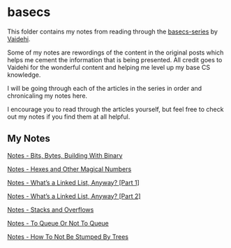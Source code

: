 # basecs

This folder contains my notes from reading through the [basecs-series](https://github.com/vaidehijoshi/basecs-series) by [Vaidehi](https://twitter.com/vaidehijoshi).

Some of my notes are rewordings of the content in the original posts which helps me cement the information that is being presented. All credit goes to Vaidehi for the wonderful content and helping me level up my base CS knowledge.

I will be going through each of the articles in the series in order and chronicaling my notes here.

I encourage you to read through the articles yourself, but feel free to check out my notes if you find them at all helpful.

## My Notes

[Notes - Bits, Bytes, Building With Binary](bits-bites-building-with-binary.md)

[Notes - Hexes and Other Magical Numbers](hexes-and-other-magical-numbers.md)

[Notes - What’s a Linked List, Anyway? [Part 1]](whats-a-linked-list-anyway-part-1.md)

[Notes - What’s a Linked List, Anyway? [Part 2]](whats-a-linked-list-anyway-part-2.md)

[Notes - Stacks and Overflows](stacks-and-overflows.md)

[Notes - To Queue Or Not To Queue](to-queue-or-not-to-queue.md)

[Notes - How To Not Be Stumped By Trees](how-to-not-be-stumped-by-trees.md)

